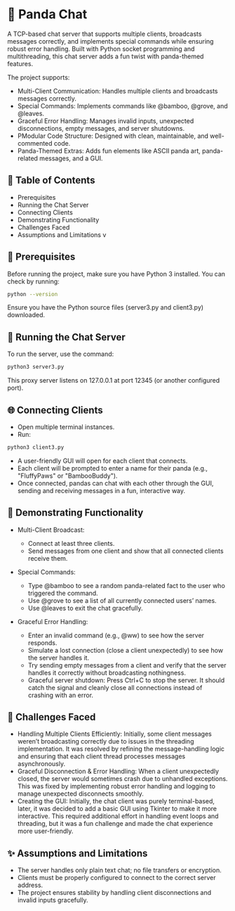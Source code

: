 # 🐼 Panda Chat

A TCP-based chat server that supports multiple clients, broadcasts messages correctly, and implements special commands while ensuring robust error handling. Built with Python socket programming and multithreading, this chat server adds a fun twist with panda-themed features.

The project supports:
- Multi-Client Communication: Handles multiple clients and broadcasts messages correctly.
- Special Commands: Implements commands like @bamboo, @grove, and @leaves.
- Graceful Error Handling: Manages invalid inputs, unexpected disconnections, empty messages, and server shutdowns.
- PModular Code Structure: Designed with clean, maintainable, and well-commented code.
- Panda-Themed Extras: Adds fun elements like ASCII panda art, panda-related messages, and a GUI.

## 📌 Table of Contents
- Prerequisites
- Running the Chat Server
- Connecting Clients
- Demonstrating Functionality
- Challenges Faced
- Assumptions and Limitations
v
## 🔧 Prerequisites
Before running the project, make sure you have Python 3 installed. You can check by running:

```bash
python --version
```

Ensure you have the Python source files (server3.py and client3.py) downloaded.

## 🎯 Running the Chat Server

To run the server, use the command:

```bash
python3 server3.py
```

This proxy server listens on 127.0.0.1 at port 12345 (or another configured port).

## 🌐 Connecting Clients
- Open multiple terminal instances.
- Run:

```bash
python3 client3.py
```

- A user-friendly GUI will open for each client that connects.
- Each client will be prompted to enter a name for their panda (e.g., "FluffyPaws" or "BambooBuddy").
- Once connected, pandas can chat with each other through the GUI, sending and receiving messages in a fun, interactive way.

## 🧪 Demonstrating Functionality
- Multi-Client Broadcast:
    - Connect at least three clients.
    - Send messages from one client and show that all connected clients receive them.

- Special Commands:
    - Type @bamboo to see a random panda-related fact to the user who triggered the command.
    - Use @grove to see a list of all currently connected users’ names.
    - Use @leaves to exit the chat gracefully.

- Graceful Error Handling:
    - Enter an invalid command (e.g., @ww) to see how the server responds.
    - Simulate a lost connection (close a client unexpectedly) to see how the server handles it.
    - Try sending empty messages from a client and verify that the server handles it correctly without broadcasting nothingness.
    - Graceful server shutdown: Press Ctrl+C to stop the server. It should catch the signal and cleanly close all connections instead of   crashing with an error.

## 🔧 Challenges Faced
- Handling Multiple Clients Efficiently: Initially, some client messages weren’t broadcasting correctly due to issues in the threading implementation. It was resolved by refining the message-handling logic and ensuring that each client thread processes messages asynchronously.
- Graceful Disconnection & Error Handling: When a client unexpectedly closed, the server would sometimes crash due to unhandled exceptions. This was fixed by implementing robust error handling and logging to manage unexpected disconnects smoothly.
- Creating the GUI: Initially, the chat client was purely terminal-based, later, it was decided to add a basic GUI using Tkinter to make it more interactive. This required additional effort in handling event loops and threading, but it was a fun challenge and made the chat experience more user-friendly.

## ✨ Assumptions and Limitations
- The server handles only plain text chat; no file transfers or encryption.
- Clients must be properly configured to connect to the correct server address.
- The project ensures stability by handling client disconnections and invalid inputs gracefully.